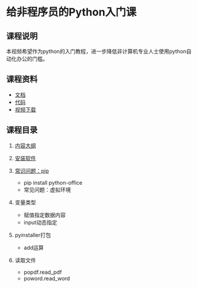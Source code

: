 # 给非程序员的Python入门课

## 课程说明
本视频希望作为python的入门教程，进一步降低非计算机专业人士使用python自动化办公的门槛。

## 课程资料
- [文档](https://github.com/CoderWanFeng/python-office.com/tree/course/docs)
- [代码](https://github.com/CoderWanFeng/python-office.com/tree/course/code)
- [视频下载](https://mp.weixin.qq.com/s/NaDDcn-X8aruVHBvWmHXUQ)

## 课程目录
1. [内容大纲](https://www.bilibili.com/video/BV18g411h7jJ)

2. [安装软件](https://www.bilibili.com/video/BV1sy4y1q7zH/)

3. [常识问题：pip](https://www.bilibili.com/video/BV1y54y1i78U?p=12)
    - pip install python-office
    - 常见问题：虚拟环境

4. 变量类型
    - 赋值指定数据内容
    - input动态指定

5. pyinstaller打包
    - add运算

6. 读取文件
    - popdf.read_pdf
    - poword.read_word